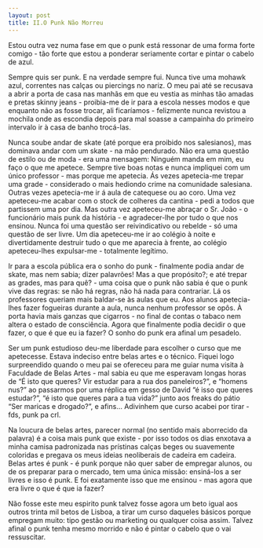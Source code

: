 ```yaml
---
layout: post
title: II.O Punk Não Morreu
---
```


Estou outra vez numa fase em que o punk está ressonar de uma forma forte comigo - tão forte que estou a ponderar seriamente cortar e pintar o cabelo de azul. 

Sempre quis ser punk. E na verdade sempre fui. Nunca tive uma mohawk azul, correntes nas calças ou piercings no nariz. O meu pai até se recusava a abrir a porta de casa nas manhãs em que eu vestia as minhas tão amadas e pretas skinny jeans - proibia-me de ir para a escola nesses modos e que enquanto não as fosse trocar, ali ficaríamos - felizmente nunca revistou a mochila onde as escondia depois para mal soasse a campainha do primeiro intervalo ir à casa de banho trocá-las. 

Nunca soube andar de skate (até porque era proibido nos salesianos), mas dominava andar com um skate - na mão pendurado. Não era uma questão de estilo ou de moda - era uma mensagem: Ninguém manda em mim, eu faço o que me apetece. Sempre tive boas notas e nunca impliquei com um único professor - mas porque me apetecia. Ás vezes apetecia-me trepar uma grade - considerado o mais hediondo crime na comunidade salesiana. Outras vezes apetecia-me ir á aula de catequese ou ao coro. Uma vez apeteceu-me acabar com o stock de colheres da cantina - pedi a todos que partissem uma por dia. Mas outra vez apeteceu-me abraçar o Sr. João - o funcionário mais punk da história - e agradecer-lhe por tudo o que nos ensinou.
Nunca foi uma questão ser reivindicativo ou rebelde - só uma questão de ser livre. Um dia apeteceu-me ir ao colégio à noite e divertidamente destruir tudo o que me aparecia à frente, ao colégio apeteceu-lhes expulsar-me - totalmente legítimo.

Ir para a escola pública era o sonho do punk - finalmente podia andar de skate, mas nem sabia; dizer palavrões! Mas a que propósito?; e até trepar as grades, mas para quê? - uma coisa que o punk não sabia é que o punk vive das regras: se não há regras, não há nada para contrariar. Lá os professores queriam mais baldar-se às aulas que eu. Aos alunos apetecia-lhes fazer fogueiras durante a aula, nunca nenhum professor se opôs. À porta havia mais ganzas que cigarros - no final de contas o tabaco nem altera o estado de consciência. Agora que finalmente podia decidir o que fazer, o que é que eu ia fazer? O sonho do punk era afinal um pesadelo.

Ser um punk estudioso deu-me liberdade para escolher o curso que me apetecesse. Estava indeciso entre belas artes e o técnico. Fiquei logo surpreendido quando o meu pai se ofereceu para me guiar numa visita à Faculdade de Belas Artes - mal sabia eu que me esperavam longas horas de “É isto que queres? Vir estudar para a rua dos paneleiros?”, e “homens nus?” ao passarmos por uma réplica em gesso de David “é isso que queres estudar?”,  “é isto que queres para a tua vida?” junto aos freaks do pátio “Ser maricas e drogado?”, e afins… Adivinhem que curso acabei por tirar - fds, punk pa crl.

Na loucura de belas artes, parecer normal (no sentido mais aborrecido da palavra) é a coisa mais punk que existe - por isso todos os dias enxotava a minha camisa padronizada nas prístinas calças beges ou suavemente coloridas e pregava os meus ideias neoliberais de cadeira em cadeira. Belas artes é punk - é punk porque não quer saber de empregar alunos, ou de os preparar para o mercado, tem uma única missão: ensiná-los a ser livres e isso é punk. E foi exatamente isso que me ensinou - mas agora que era livre o que é que ia fazer?

Não fosse este meu espirito punk talvez fosse agora um beto igual aos outros trinta mil betos de Lisboa, a tirar um curso daqueles básicos porque empregam muito: tipo gestão ou marketing ou qualquer coisa assim. Talvez afinal o punk tenha mesmo morrido e não é pintar o cabelo que o vai ressuscitar.
